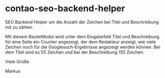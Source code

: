 # contao-seo-backend-helper

SEO Backend Helper um die Anzahl der Zeichen bei Titel und Beschreibung mit zu zählen. 

Mit diesem BackeModul wird unter dem Eingabefeld Titel und Beschreibung für eine Seite ein Counter angezeigt, der dem Redakteur anzeigt, wie viele Zeichen noch für die Googlesuch-Ergebnisse angezeigt werden können. Bei dem Titel sind es 55 Zeichen und bei der Beschreibung 155 Zeichen.

Viele Grüße

Markus 
